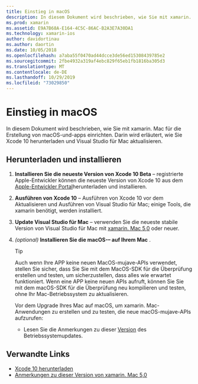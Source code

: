 ```yaml
---
title: Einstieg in macOS
description: In diesem Dokument wird beschrieben, wie Sie mit xamarin. Mac für die Erstellung von macOS-und-apps einrichten. Darin wird erläutert, wie Sie Xcode 10 herunterladen und Visual Studio für Mac aktualisieren.
ms.prod: xamarin
ms.assetid: E9A7B68A-E164-4C5C-86AC-B2A3E7A30DA1
ms.technology: xamarin-ios
author: davidortinau
ms.author: daortin
ms.date: 10/05/2018
ms.openlocfilehash: a7aba55f0470ad44dcce3de56ed15308439785e2
ms.sourcegitcommit: 2fbe4932a319af4ebc829f65eb1fb1816ba305d3
ms.translationtype: MT
ms.contentlocale: de-DE
ms.lasthandoff: 10/29/2019
ms.locfileid: "73029850"
---
```

# <a name="get-started-with-macos-mojave"></a>Einstieg in macOS

In diesem Dokument wird beschrieben, wie Sie mit xamarin. Mac für die Erstellung von macOS-und-apps einrichten. Darin wird erläutert, wie Sie Xcode 10 herunterladen und Visual Studio für Mac aktualisieren.

## <a name="download-and-install"></a>Herunterladen und installieren

1. **Installieren Sie die neueste Version von Xcode 10 Beta** – registrierte Apple-Entwickler können die neueste Version von Xcode 10 aus dem [Apple-Entwickler Portal](https://developer.apple.com/download/)herunterladen und installieren.

2. **Ausführen von Xcode 10** – Ausführen von Xcode 10 vor dem Aktualisieren und Ausführen von Visual Studio für Mac; einige Tools, die xamarin benötigt, werden installiert.

3. **Update Visual Studio für Mac** – verwenden Sie die neueste stabile Version von Visual Studio für Mac mit [xamarin. Mac 5,0](https://github.com/xamarin/release-notes-archive/blob/master/release-notes/mac/xamarin.mac_5/xamarin.mac_5.0.md) oder neuer.

4. _(optional)_ **Installieren Sie die macOS-– auf Ihrem Mac** .

   > [!TIP]
   > Auch wenn Ihre APP keine neuen MacOS-mujave-APIs verwendet, stellen Sie sicher, dass Sie Sie mit dem MacOS-SDK für die Überprüfung erstellen und testen, um sicherzustellen, dass alles wie erwartet funktioniert. Wenn eine APP keine neuen APIs aufruft, können Sie Sie mit dem macOS-SDK für die Überprüfung neu kompilieren und testen, ohne Ihr Mac-Betriebssystem zu aktualisieren.
   >
   > Vor dem Upgrade Ihres Mac auf macOS, um xamarin. Mac-Anwendungen zu erstellen und zu testen, die neue macOS-mujave-APIs aufzurufen:
   >
   > - Lesen Sie die Anmerkungen zu dieser [Version](https://developer.apple.com/download/) des Betriebssystemupdates.

## <a name="related-links"></a>Verwandte Links

- [Xcode 10 herunterladen](https://developer.apple.com/download/)
- [Anmerkungen zu dieser Version von xamarin. Mac 5,0](https://docs.microsoft.com/xamarin/mac/release-notes/5/5.0/)
